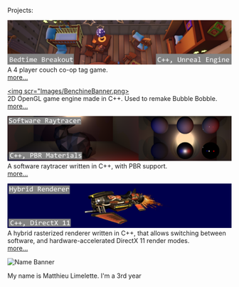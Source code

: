 Projects:

[<img src="Images/BedtimeBreakoutBanner.png">](Pages/BedtimeBreakout.md)<br>
A 4 player couch co-op tag game.<br>
[more...](Pages/BedtimeBreakout.md)

[<img scr="Images/BenchineBanner.png>](Pages/Benchine.md)<br>
2D OpenGL game engine made in C++. Used to remake Bubble Bobble.<br>
[more...](Pages/Benchine.md)<br>


[<img src="Images/RaytracerBanner.png">](Pages/SoftwareRaytracer.md)<br>
A software raytracer written in C++, with PBR support.<br>
[more...](Pages/SoftwareRaytracer.md)<br>

[<img src="Images/HybridRendererBanner.png">](Pages/HybridRenderer.md)<br>
A hybrid rasterized renderer written in C++, that allows switching between software, and hardware-accelerated DirectX 11 render modes.<br>
[more...](Pages/HybridRenderer.md)<br>


![Name Banner](../Images/NameBanner.png)

My name is Matthieu Limelette. I'm a 3rd year 